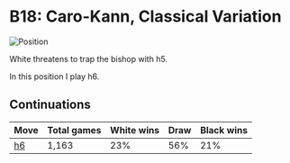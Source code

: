 # B18: Caro-Kann, Classical Variation

![Position](https://chessboardimage.com/r2qkbnr/pp1npppp/2p3b1/8/3P3P/5NN1/PPP2PP1/R1BQKB1R.png)

White threatens to trap the bishop with h5.

In this position I play h6.

## Continuations

Move                                                         | Total games | White wins | Draw | Black wins
-------------------------------------------------------------|-------------|------------|------|-----------
[h6](r2qkbnr-pp1nppp1-2p3bp-8-3P3P-5NN1-PPP2PP1-R1BQKB1R.md) | 1,163       | 23%        | 56%  | 21%
